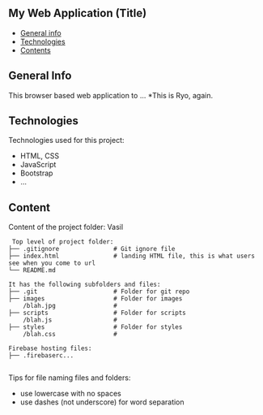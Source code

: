 ## My Web Application (Title)

* [General info](#general-info)
* [Technologies](#technologies)
* [Contents](#content)

## General Info
This browser based web application to ...
*This is Ryo, again.
	
## Technologies
Technologies used for this project:
* HTML, CSS
* JavaScript
* Bootstrap 
* ...
	
## Content
Content of the project folder:
Vasil 

```
 Top level of project folder: 
├── .gitignore               # Git ignore file
├── index.html               # landing HTML file, this is what users see when you come to url
└── README.md

It has the following subfolders and files:
├── .git                     # Folder for git repo
├── images                   # Folder for images
    /blah.jpg                # 
├── scripts                  # Folder for scripts
    /blah.js                 # 
├── styles                   # Folder for styles
    /blah.css                # 

Firebase hosting files: 
├── .firebaserc...


```

Tips for file naming files and folders:
* use lowercase with no spaces
* use dashes (not underscore) for word separation


